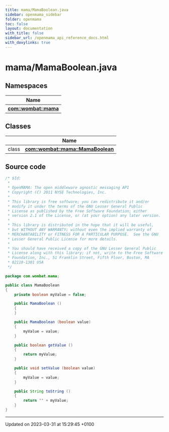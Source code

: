 ```yaml
---
title: mama/MamaBoolean.java
sidebar: openmama_sidebar
folder: openmama
toc: false
layout: documentation
with_title: false
sidebar_url: /openmama_api_reference_docs.html
with_doxylinks: true
---
```


# mama/MamaBoolean.java



## Namespaces

| Name           |
| -------------- |
| **[com::wombat::mama](namespacecom_1_1wombat_1_1mama.html)**  |

## Classes

|                | Name           |
| -------------- | -------------- |
| class | **[com::wombat::mama::MamaBoolean](classcom_1_1wombat_1_1mama_1_1MamaBoolean.html)**  |




## Source code

```java
/* $Id:
 *
 * OpenMAMA: The open middleware agnostic messaging API
 * Copyright (C) 2011 NYSE Technologies, Inc.
 *
 * This library is free software; you can redistribute it and/or
 * modify it under the terms of the GNU Lesser General Public
 * License as published by the Free Software Foundation; either
 * version 2.1 of the License, or (at your option) any later version.
 *
 * This library is distributed in the hope that it will be useful,
 * but WITHOUT ANY WARRANTY; without even the implied warranty of
 * MERCHANTABILITY or FITNESS FOR A PARTICULAR PURPOSE.  See the GNU
 * Lesser General Public License for more details.
 *
 * You should have received a copy of the GNU Lesser General Public
 * License along with this library; if not, write to the Free Software
 * Foundation, Inc., 51 Franklin Street, Fifth Floor, Boston, MA
 * 02110-1301 USA
 */

package com.wombat.mama;

public class MamaBoolean
{
    private boolean myValue = false;

    public MamaBoolean ()
    {
    }

    public MamaBoolean (boolean value)
    {
        myValue = value;
    }

    public boolean getValue ()
    {
        return myValue;
    }

    public void setValue (boolean value)
    {
        myValue = value;
    }

    public String toString ()
    {
        return "" + myValue;
    }
}
```


-------------------------------

Updated on 2023-03-31 at 15:29:45 +0100
